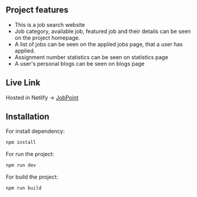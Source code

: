## Project features

- This is a job search website
- Job category, available job, featured job and their details can be seen on the project homepage.
- A list of jobs can be seen on the applied jobs page, that a user has applied.
- Assignment number statistics can be seen on statistics page
- A user's personal blogs can be seen on blogs page

## Live Link

Hosted in Netlify -> [JobPoint](https://starlit-faun-061f74.netlify.app/)

## Installation

For install dependency:

```sh
npm install
```

For run the project:

```sh
npm run dev
```

For build the project:

```sh
npm run build
```

